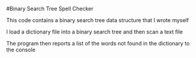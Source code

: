 #Binary Search Tree Spell Checker

This code contains a binary search tree data structure that I wrote myself

I load a dictionary file into a binary search tree and then scan a text file 

The program then reports a list of the words not found in the dictionary to the console
